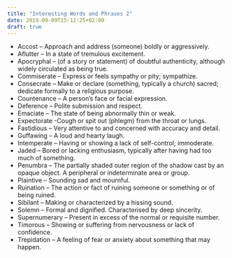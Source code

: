 ```yaml
---
title: "Interesting Words and Phrases 2"
date: 2019-09-09T15:12:25+02:00
draft: true
---
```


<ul>
<li> Accost – Approach and address (someone) boldly or aggressively.</li>

<li>Aflutter – In a state of tremulous excitement. </li>
	
<li>Apocryphal – (of a story or statement) of doubtful authenticity, although widely circulated as being true.</li>

<li>Commiserate –  Express or feels sympathy or pity; sympathize.</li>

<li>Consecrate – Make or declare (something, typically a church) sacred; dedicate formally to a religious purpose.</li>

<li>Countenance – A person’s face or facial expression. </li>

<li>Deference – Polite submission and respect. </li>

<li>Emaciate – The state of being abnormally thin or weak.</li>

<li>Expectorate -Cough or spit out (phlegm) from the throat or lungs. </li>

<li>Fastidious – Very attentive to and concerned with accuracy and detail. </li>

<li>Guffawing – A loud and hearty laugh.</li>

<li>Intemperate – Having or showing a lack of self-control; immoderate. </li>

<li>Jaded – Bored or lacking enthusiasm, typically after having had too much of something. </li>

<li>Penumbra – The partially shaded outer region of the shadow cast by an opaque object. A peripheral or indeterminate area or group. </li>

<li>Plaintive – Sounding sad and mournful.</li>

<li>Ruination – The action or fact of ruining someone or something or of being ruined. </li>

<li>Sibilant – Making or characterized by a hissing sound.</li>

<li>Solemn – Formal and dignified. Characterised by deep sincerity. </li>

<li>Supernumerary – Present in excess of the normal or requisite number. </li>

<li>Timorous – Showing or suffering from nervousness or lack of confidence. </li>

<li>Trepidation – A feeling of fear or anxiety about something that may happen.</li>

</ul>
